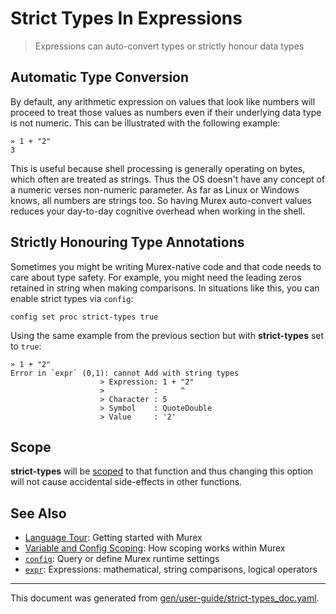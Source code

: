 # Strict Types In Expressions

> Expressions can auto-convert types or strictly honour data types

## Automatic Type Conversion

By default, any arithmetic expression on values that look like numbers will
proceed to treat those values as numbers even if their underlying data type is
not numeric. This can be illustrated with the following example:

```
» 1 + "2"
3
```

This is useful because shell processing is generally operating on bytes, which
often are treated as strings. Thus the OS doesn't have any concept of a numeric
verses non-numeric parameter. As far as Linux or Windows knows, all numbers are
strings too. So having Murex auto-convert values reduces your day-to-day
cognitive overhead when working in the shell.

## Strictly Honouring Type Annotations

Sometimes you might be writing Murex-native code and that code needs to care
about type safety. For example, you might need the leading zeros retained in
string when making comparisons. In situations like this, you can enable strict
types via `config`:

```
config set proc strict-types true
```

Using the same example from the previous section but with **strict-types** set
to `true`:

```
» 1 + "2"
Error in `expr` (0,1): cannot Add with string types
                    > Expression: 1 + "2"
                    >           :     ^
                    > Character : 5
                    > Symbol    : QuoteDouble
                    > Value     : '2'
```

## Scope

**strict-types** will be [scoped](/docs/user-guide/scoping.md) to that function and thus
changing this option will not cause accidental side-effects in other functions.

## See Also

* [Language Tour](../Murex/tour.md):
  Getting started with Murex
* [Variable and Config Scoping](../user-guide/scoping.md):
  How scoping works within Murex
* [`config`](../commands/config.md):
  Query or define Murex runtime settings
* [`expr`](../commands/expr.md):
  Expressions: mathematical, string comparisons, logical operators

<hr/>

This document was generated from [gen/user-guide/strict-types_doc.yaml](https://github.com/lmorg/murex/blob/master/gen/user-guide/strict-types_doc.yaml).